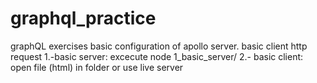# graphql_practice
graphQL exercises
basic configuration of apollo server.
basic client http request
1.-basic server:
excecute node 1_basic_server/
2.- basic client:
open file (html) in folder or use live server

